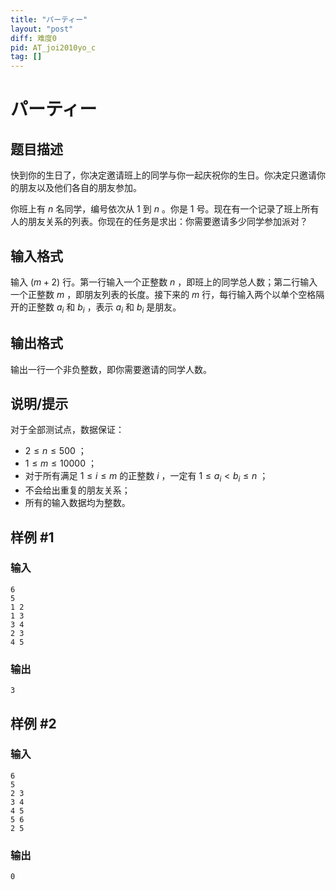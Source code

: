 ```yaml
---
title: "パーティー"
layout: "post"
diff: 难度0
pid: AT_joi2010yo_c
tag: []
---
```


# パーティー

## 题目描述

快到你的生日了，你决定邀请班上的同学与你一起庆祝你的生日。你决定只邀请你的朋友以及他们各自的朋友参加。

你班上有 $n$ 名同学，编号依次从 $1$ 到 $n$ 。你是 $1$ 号。现在有一个记录了班上所有人的朋友关系的列表。你现在的任务是求出：你需要邀请多少同学参加派对？

## 输入格式

输入 $(m+2)$ 行。第一行输入一个正整数 $n$ ，即班上的同学总人数；第二行输入一个正整数 $m$ ，即朋友列表的长度。接下来的 $m$ 行，每行输入两个以单个空格隔开的正整数 $a_i$ 和 $b_i$ ，表示 $a_i$ 和 $b_i$ 是朋友。

## 输出格式

输出一行一个非负整数，即你需要邀请的同学人数。

## 说明/提示

对于全部测试点，数据保证：

- $2 \le n \le 500$ ；
- $1 \le m \le 10000$ ；
- 对于所有满足 $1 \le i \le m$ 的正整数 $i$ ，一定有 $1 \le a_i < b_i \le n$ ；
- 不会给出重复的朋友关系；
- 所有的输入数据均为整数。

## 样例 #1

### 输入

```
6
5
1 2
1 3
3 4
2 3
4 5
```

### 输出

```
3
```

## 样例 #2

### 输入

```
6
5
2 3
3 4
4 5
5 6
2 5
```

### 输出

```
0
```

